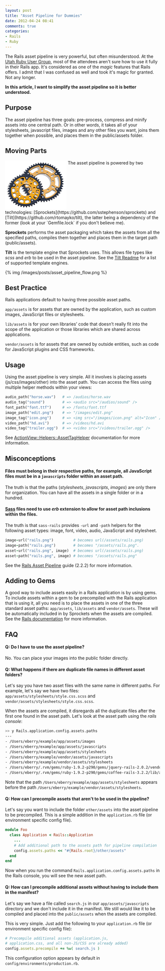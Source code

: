 ```yaml
---
layout: post
title: "Asset Pipeline for Dummies"
date: 2012-04-24 08:41
comments: true
categories: 
- Rails
- Ruby
---
```


The Rails asset pipeline is very powerful, but often misunderstood. At the [Utah Ruby User Group](http://utruby.org), most of the attendees aren't sure how to use it fully in their Rails app. It's considered as one of the *magic* features that Rails offers. I admit that I was confused as well and took it's magic for granted. Not any longer. 

**In this article, I want to simplify the asset pipeline so it is better understood.**

## Purpose

The asset pipeline has three goals: pre-process, compress and minify assets into one central path. Or in other words, it takes all of your stylesheets, javascript files, images and any other files you want, joins them together when possible, and places them in the public/assets folder.

## Moving Parts

<img src="/images/posts/sprockets.png" class="fleft" align="top" />
The asset pipeline is powered by two technologies: [Sprockets](https://github.com/sstephenson/sprockets) and [Tilt](https://github.com/rtomayko/tilt), the latter being a dependency of the former (look at your `Gemfile.lock` if you don't believe me). 

**Sprockets** performs the asset packaging which takes the assets from all the specified paths, compiles them together and places them in the target path (public/assets).

**Tilt** is the template engine that Sprockets uses. This allows file types like *scss* and *erb* to be used in the asset pipeline. See the [Tilt Readme](https://github.com/rtomayko/tilt/blob/master/README.md) for a list of supported template engines.

{% img /images/posts/asset_pipeline_flow.png %}

## Best Practice

Rails applications default to having three possible asset paths.

`app/assets` is for assets that are owned by the application, such as custom images, JavaScript files or stylesheets.

`lib/assets` is for your own libraries’ code that doesn’t really fit into the scope of the application or those libraries which are shared across applications.

`vendor/assets` is for assets that are owned by outside entities, such as code for JavaScript plugins and CSS frameworks.

## Usage

Using the asset pipeline is very simple. All it involves is placing assets (js/css/images/other) into the asset path. You can access the files using multiple helper methods within your views:

```ruby
audio_path("horse.wav")   # => /audios/horse.wav
audio_tag("sound")        # => <audio src="/audios/sound" />
font_path("font.ttf")     # => /fonts/font.ttf
image_path("edit.png")    # => "/images/edit.png"
image_tag("icon.png")     # => <img src="/images/icon.png" alt="Icon" />
video_path("hd.avi")      # => /videos/hd.avi
video_tag("trailer.ogg")  # => <video src="/videos/trailer.ogg" />
```

See [ActionView::Helpers::AssetTagHelper](http://api.rubyonrails.org/classes/ActionView/Helpers/AssetTagHelper.html) documentation for more information.

## Misconceptions

#### Files must belong in their respective paths, for example, all JavaScript files must be in a `javascripts` folder within an asset path.

The truth is that the paths (*stylesheets*, *javascripts*, *images*) are only there for organization. You can have all the assets in a single folder or in a hundred.

#### [Sass](http://sass-lang.com/) files need to use *erb* extension to allow for asset path inclusions within the files. 

The truth is that `sass-rails` provides `-url` and `-path` helpers for the following asset types: image, font, video, audio, JavaScript and stylesheet.

```ruby
image-url("rails.png")         # becomes url(/assets/rails.png)
image-path("rails.png")        # becomes "/assets/rails.png".
asset-url("rails.png", image)  # becomes url(/assets/rails.png)
asset-path("rails.png", image) # becomes "/assets/rails.png"
```

See the [Rails Asset Pipeline](http://guides.rubyonrails.org/asset_pipeline.html#coding-links-to-assets) guide (2.2.2) for more information.

## Adding to Gems

A good way to include assets easily in a Rails application is by using gems. To include assets within a gem to be precompiled with the Rails application that is using it, all you need is to place the assets in one of the three standard asset paths: `app/assets`, `lib/assets` and `vendor/assets`. These will be automatically included in by Sprockets when the assets are compiled. See the [Rails documentation](http://guides.rubyonrails.org/asset_pipeline.html#adding-assets-to-your-gems) for more information.

## FAQ

#### Q: Do I have to use the asset pipeline?

No. You can place your images into the public folder directly.

#### Q: What happens if there are duplicate file names in different asset folders?

Let's say you have two asset files with the same name in different paths. For example, let's say we have two files: `app/assets/stylesheets/style.css.scss` and `vendor/assets/stylesheets/style.css.scss`. 

When the assets are compiled, it disregards all the duplicate files after the first one found in the asset path. Let's look at the asset path using the *rails console*:

```bash
>> y Rails.application.config.assets.paths
---
- /Users/eberry/example/app/assets/images
- /Users/eberry/example/app/assets/javascripts
- /Users/eberry/example/app/assets/stylesheets
- /Users/eberry/example/vendor/assets/javascripts
- /Users/eberry/example/vendor/assets/stylesheets
- /Users/eberry/.rvm/gems/ruby-1.9.2-p290/gems/jquery-rails-2.0.2/vendor/assets/javascripts
- /Users/eberry/.rvm/gems/ruby-1.9.2-p290/gems/coffee-rails-3.2.2/lib/assets/javascripts
```

Note that the path `/Users/eberry/example/app/assets/stylesheets` appears before the path `/Users/eberry/example/vendor/assets/stylesheets`.

#### Q: How can I precompile assets that aren't to be used in the pipeline?

Let's say you want to include the folder `other/assets` into the asset pipeline to be precompiled. This is a simple addition in the `application.rb` file (or environment specific config file).

```ruby
module Foo
  class Application < Rails::Application
    ...
    # Add additional path to the assets path for pipeline compilation
    config.assets.paths << "#{Rails.root}/other/assets"
  end
end
```

Now when you run the command `Rails.application.config.assets.paths` in the Rails console, you will see the new asset path.

#### Q: How can I precompile additional assets without having to include them in the manifest?

Let's say we have a file called `search.js` in our `app/assets/javascripts` directory and we don't include it in the manifest. We still would like it to be compiled and placed into the `public/assets` when the assets are compiled.

This is very simple. Just add the following to your `application.rb` file (or environment specific config file):

```ruby
# Precompile additional assets (application.js, 
# application.css, and all non-JS/CSS are already added)
config.assets.precompile += %w( search.js )
```

This configuration option appears by default in `config/environments/production.rb`.